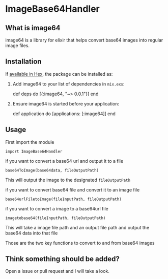 # ImageBase64Handler

## What is image64
image64 is a library for elixir that helps convert base64 images into regular image files.

## Installation

If [available in Hex](https://hex.pm/docs/publish), the package can be installed as:

  1. Add image64 to your list of dependencies in `mix.exs`:

        def deps do
          [{:image64, "~> 0.0.1"}]
        end

  2. Ensure image64 is started before your application:

        def application do
          [applications: [:image64]]
        end

## Usage

First import the module

`import ImageBase64Handler`

if you want to convert a base64 url and output it to a file

`base64ToImage(base64data, fileOutputPath)`

This will output the image to the designated `fileOutputPath`

if you want to convert base64 file and convert it to an image file

`base64urlFiletoImage(fileInputPath, fileOutputPath)`

if you want to convert a image to a base64url file

`imagetobase64(fileInputPath, fileOutputPath)`

This will take a image file path and an output file path and output the base64 data into that file

Those are the two key functions to convert to and from base64 images

## Think something should be added?
Open a issue or pull request and I will take a look.
